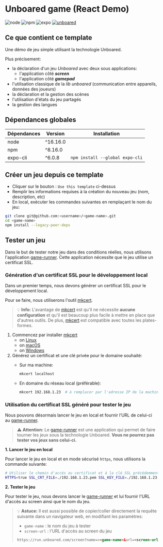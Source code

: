 # Unboared game (React Demo)
![node](https://img.shields.io/badge/node-16.16.0-brightgreen)
![npm](https://img.shields.io/badge/npm-8.16.0-blue)
![expo](https://img.shields.io/badge/expo-6.0.8-blue)
[![unboared](https://img.shields.io/badge/unboared-0.1.1-%23FF2453)](https://bit.cloud/unboared/native/lib?version=0.1.1)

## Ce que contient ce template

Une démo de jeu simple utilisant la technologie Unboared. 

Plus précisement:
- la déclaration d'un jeu *Unboared* avec deux sous applications:
  - l'application côté ***screen***
  - l'application côté ***gamepad***
- l'utilisation classique de la *lib unboared* (communication entre appareils, données des joueurs)
- la déclaration et la gestion des scènes
- l'utilisation d'états du jeu partagés
- la gestion des langues

## Dépendances globales

| Dépendances | Version | Installation |
| --- | --- | --- |
| node | ^16.16.0 |  |
| npm | ^8.16.0 |  |
| expo-cli | ^6.0.8 | `npm install --global expo-cli` |

## Créer un jeu depuis ce template 
- Cliquer sur le bouton : `Use this template` ci-dessus
- Remplir les informations requises à la création du nouveau jeu (nom, description, etc)
- En local, exécuter les commandes suivantes en remplaçant le nom du jeu:
```bash
git clone git@github.com:<username>/<game-name>.git
cd <game-name>
npm install --legacy-peer-deps
``` 

## Tester un jeu

Dans le but de tester notre jeu dans des conditions réelles, nous utilisons l'application [game-runner](https://run.unboared.com/). Cette application nécessite que le jeu utilise un certificat SSL.

### Génération d'un certificat SSL pour le développement local

Dans un premier temps, nous devons générer un certificat SSL pour le développement local.

Pour se faire, nous utiliserons l'outil [mkcert](https://github.com/FiloSottile/mkcert).

> :bulb: **Info:** L'avantage de [mkcert](https://github.com/FiloSottile/mkcert) est qu'il ne nécessite **aucune configuration** et qu'il est beaucoup plus facile à mettre en place que d'autres outils. De plus, [mkcert](https://github.com/FiloSottile/mkcert) est compatible avec toutes les plates-formes.

1. Commencez par installer [mkcert](https://github.com/FiloSottile/mkcert)
    - on [Linux](https://kifarunix.com/how-to-create-self-signed-ssl-certificate-with-mkcert-on-ubuntu-18-04/)
    - on [macOS](https://github.com/FiloSottile/mkcert#macos)
    - on [Windows](https://github.com/FiloSottile/mkcert#windows)
2. Générez un certificat et une clé privée pour le domaine souhaité:
    - Sur ma machine:
        
        ```bash
        mkcert localhost
        ```
        
    - En domaine du réseau local (préférable):
        
        ```bash
        mkcert 192.168.1.23  # à remplacer par l'adresse IP de la machine
        ```
        
        
### Utilisation du certificat SSL généré pour tester le jeu

Nous pouvons désormais lancer le jeu en local et fournir l’URL de celui-ci au [game-runner](https://run.unboared.com/).

> :warning: **Attention:** Le [game-runner](https://run.unboared.com/) est une application qui permet de faire tourner les jeux sous la  technologie Unboared. **Vous ne pourrez pas tester vos jeux sans celui-ci.**


**1. Lancer le jeu en local**

Pour lancer le jeu en local et en mode sécurisé `https`, nous utilisons la commande suivante:

```bash
# Utiliser le chemin d'accès au certificat et à la clé SSL précédemment générés
HTTPS=true SSL_CRT_FILE=./192.168.1.23.pem SSL_KEY_FILE=./192.168.1.23-key.pem expo start:web --https
```

**2. Tester le jeu**

Pour tester le jeu, nous devons lancer le [game-runner](https://run.unboared.com/) et lui fournir l'URL d'accès au screen ainsi que le nom du jeu. 

> :bulb: **Astuce:** Il est aussi possible de copier/coller directement  la requête suivante dans un navigateur web, en modifiant les paramètres:
>
> - `game-name` : le nom du jeu à tester
> - `screen-url` : l'URL d'accès au screen du jeu
> 
> ```html
> https://run.unboared.com/screen?name=><game-name>&url=<screen-url>
> ```
